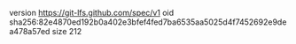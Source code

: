 version https://git-lfs.github.com/spec/v1
oid sha256:82e4870ed192b0a402e3bfef4fed7ba6535aa5025d4f7452692e9dea478a57ed
size 212
